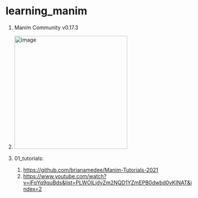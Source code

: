 # learning_manim

1. Manim Community v0.17.3
2. <img width="303" alt="image" src="https://github.com/JAYANDJEAN/learning_manim/assets/18179704/0ebf464a-b46d-4743-9c70-27e0c2b912fe">

3. 01_tutorials:
   1. https://github.com/brianamedee/Manim-Tutorials-2021
   2. https://www.youtube.com/watch?v=jFqYq9quBds&list=PLWOlLjdyZm2NQD1YZmEPB0dwbd0yKINAT&index=2
